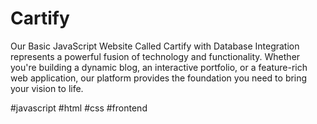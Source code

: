# Cartify
Our Basic JavaScript Website Called Cartify with Database Integration represents a powerful fusion of technology and functionality. Whether you're building a dynamic blog, an interactive portfolio, or a feature-rich web application, our platform provides the foundation you need to bring your vision to life.

#javascript #html #css #frontend